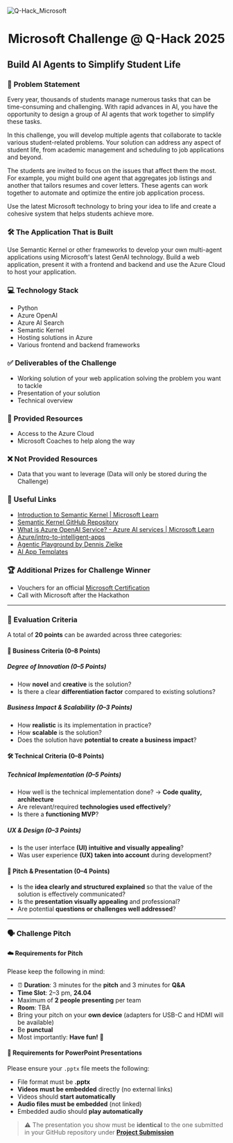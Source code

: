 ![Q-Hack_Microsoft](https://github.com/user-attachments/assets/4acd82d3-ab01-41cb-8315-2f91a6919768)

# <p align="center"> Microsoft Challenge @ Q-Hack 2025 </p>

## **Build AI Agents to Simplify Student Life**

### 📄 **Problem Statement**

Every year, thousands of students manage numerous tasks that can be time-consuming and challenging. With rapid advances in AI, you have the opportunity to design a group of AI agents that work together to simplify these tasks. 

In this challenge, you will develop multiple agents that collaborate to tackle various student-related problems. Your solution can address any aspect of student life, from academic management and scheduling to job applications and beyond.

The students are invited to focus on the issues that affect them the most. For example, you might build one agent that aggregates job listings and another that tailors resumes and cover letters. These agents can work together to automate and optimize the entire job application process.

Use the latest Microsoft technology to bring your idea to life and create a cohesive system that helps students achieve more.

### 🛠️ **The Application That is Built**

Use Semantic Kernel or other frameworks to develop your own multi-agent applications using Microsoft's latest GenAI technology. Build a web application, present it with a frontend and backend and use the Azure Cloud to host your application.

### 💻 **Technology Stack**

- Python  
- Azure OpenAI  
- Azure AI Search  
- Semantic Kernel  
- Hosting solutions in Azure  
- Various frontend and backend frameworks  

### ✅ Deliverables of the Challenge

- Working solution of your web application solving the problem you want to tackle  
- Presentation of your solution  
- Technical overview  

### 🧰 **Provided Resources**

- Access to the Azure Cloud  
- Microsoft Coaches to help along the way  

### ❌ **Not Provided Resources**

- Data that you want to leverage (Data will only be stored during the Challenge)  

### 🔗 **Useful Links**

- [Introduction to Semantic Kernel | Microsoft Learn](https://learn.microsoft.com/en-us/semantic-kernel/overview/)  
- [Semantic Kernel GitHub Repository](https://github.com/microsoft/semantic-kernel)  
- [What is Azure OpenAI Service? - Azure AI services | Microsoft Learn](https://learn.microsoft.com/en-us/azure/cognitive-services/openai/overview)  
- [Azure/intro-to-intelligent-apps](https://github.com/Azure/intro-to-intelligent-apps)  
- [Agentic Playground by Dennis Zielke](https://github.com/denniszielke/agentic-playground)
- [AI App Templates](https://azure.github.io/ai-app-templates)

### 🏆 Additional Prizes for Challenge Winner

- Vouchers for an official [Microsoft Certification](https://learn.microsoft.com/de-de/credentials/browse/?credential_types=certification)
- Call with Microsoft after the Hackathon

---

### 🧪 Evaluation Criteria

A total of **20 points** can be awarded across three categories:

#### 💼 Business Criteria (0–8 Points)

##### Degree of Innovation (0–5 Points)
- How **novel** and **creative** is the solution?  
- Is there a clear **differentiation factor** compared to existing solutions?

##### Business Impact & Scalability (0–3 Points)
- How **realistic** is its implementation in practice?  
- How **scalable** is the solution?  
- Does the solution have **potential to create a business impact**?

#### 🛠️ Technical Criteria (0–8 Points)

##### Technical Implementation (0–5 Points)
- How well is the technical implementation done? → **Code quality, architecture**  
- Are relevant/required **technologies used effectively**?  
- Is there a **functioning MVP**?

##### UX & Design (0–3 Points)
- Is the user interface **(UI) intuitive and visually appealing**?  
- Was user experience **(UX) taken into account** during development?

#### 🎤 Pitch & Presentation (0–4 Points)
- Is the **idea clearly and structured explained** so that the value of the solution is effectively communicated?  
- Is the **presentation visually appealing** and professional?  
- Are potential **questions or challenges well addressed**?

---

### 🗣️ Challenge Pitch

#### ☁️ Requirements for Pitch

Please keep the following in mind:

- ⏰ **Duration**: 3 minutes for the **pitch** and 3 minutes for **Q&A**
- **Time Slot**: 2–3 pm, **24.04**
- Maximum of **2 people presenting** per team
- **Room**: TBA
- Bring your pitch on your **own device** (adapters for USB-C and HDMI will be available)
- Be **punctual**
- Most importantly: **Have fun!** 🎉

#### 🎥 Requirements for PowerPoint Presentations

Please ensure your `.pptx` file meets the following:

- File format must be **.pptx**
- **Videos must be embedded** directly (no external links)
- Videos should **start automatically**
- **Audio files must be embedded** (not linked)
- Embedded audio should **play automatically**

> ⚠️ The presentation you show must be **identical** to the one submitted in your GitHub repository under [**Project Submission**](https://q-summit.notion.site/Project-Submission-1bd024b9b73b8110bd64d7a581e0f8da)
